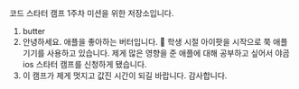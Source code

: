 코드 스타터 캠프 1주차 미션을 위한 저장소입니다.


1. butter
2. 안녕하세요. 애플을 좋아하는 버터입니다. 🧈 학생 시절 아이팟을 시작으로 쭉 애플 기기를 사용하고 있습니다. 제게 많은 영향을 준 애플에 대해 공부하고 싶어서 야곰 ios 스타터 캠프를 신청하게 됐습니다. 
3. 이 캠프가 제게 멋지고 값진 시간이 되길 바랍니다. 감사합니다.